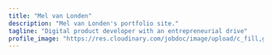 ```yaml
---
title: "Mel van Londen"
description: "Mel van Londen's portfolio site."
tagline: "Digital product developer with an entrepreneurial drive"
profile_image: "https://res.cloudinary.com/jobdoc/image/upload/c_fill,g_face,h_779,w_682/v1507069082/van_Londen_Mel-7492_hmvpjm.png"
---
```

